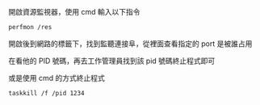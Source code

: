 開啟資源監視器，使用 cmd 輸入以下指令

```bash
perfmon /res
```

開啟後到網路的標籤下，找到監聽連接阜，從裡面查看指定的 port 是被誰占用

在看他的 PID 號碼，再去工作管理員找到該 pid 號碼終止程式即可

或是使用 cmd 的方式終止程式

```bash
taskkill /f /pid 1234
```
